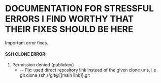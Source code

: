 # DOCUMENTATION FOR STRESSFUL ERRORS I FIND WORTHY THAT THEIR FIXES SHOULD BE HERE
Important error fixes.


#### SSH CLONE ERROR:
1. Permission denied (publickey)
    - -- Fix: used direct repository link instead of the given clone urls. i.e git clone ssh://git@[[main link]].git
